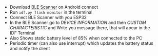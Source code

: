 - Download [BLE Scanner](https://play.google.com/store/apps/details?id=com.macdom.ble.blescanner) on Android connect      
- Run `idf.py flash monitor` in the terminal         
- Connect BLE Scanner with you ESP32       
- In the BLE Scanner go to _DEVICE INFORMATION_ and then _CUSTOM CHARACTERISTIC_ and Write you message there, that will apear in the IDF Terminal    
- Also Shows static battery level of 85% when connected to the PC    
- Periodic timer (can also use interrupt) which updates the battery status and notify the client 
